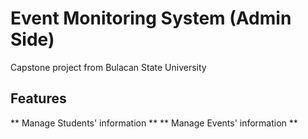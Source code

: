 # Event Monitoring System (Admin Side)
Capstone project from Bulacan State University

## Features
** Manage Students' information **
** Manage Events' information **
